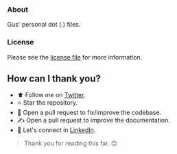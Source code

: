 ### About

Gus' personal dot (.) files.


### License

Please see the [license file](https://github.com/gocanto/dot-files/blob/main/LICENSE) for more information.

## How can I thank you?

- :arrow_up: Follow me on [Twitter](https://twitter.com/gocanto).
- :star: Star the repository.
- :handshake: Open a pull request to fix/improve the codebase.
- :writing_hand: Open a pull request to improve the documentation.
- :email: Let's connect in [LinkedIn](https://www.linkedin.com/in/gocanto/).

> Thank you for reading this far. :blush:
